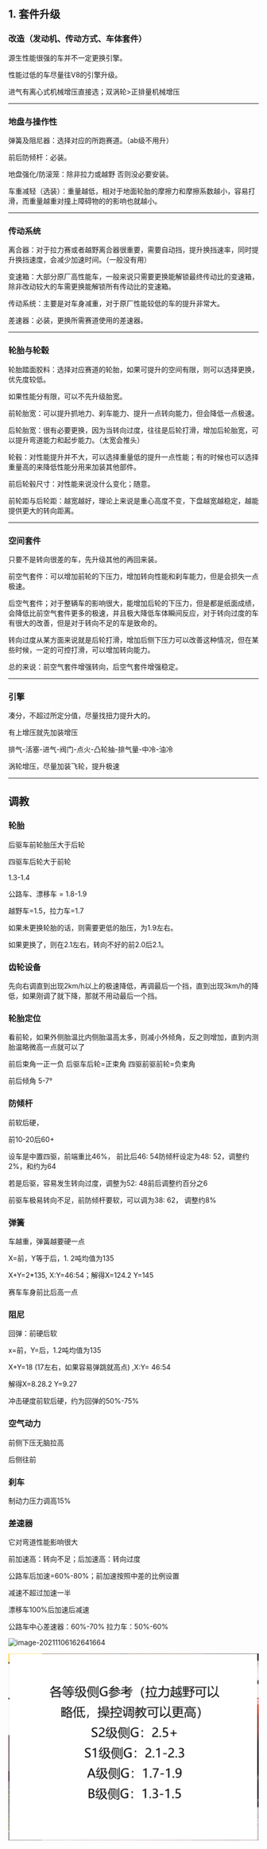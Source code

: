 

## 1. 套件升级

### 改造（发动机、传动方式、车体套件）



源生性能很强的车并不一定更换引擎。

性能过低的车尽量往V8的引擎升级。



进气有离心式机械增压直接选；双涡轮>正排量机械增压



---

### 地盘与操作性

弹簧及阻尼器：选择对应的所跑赛道。（ab级不用升）

前后防倾杆：必装。

地盘强化/防滚笼：除非拉力或越野 否则没必要安装。

车重减轻（选装）：重量越低，相对于地面轮胎的摩擦力和摩擦系数越小，容易打滑，而重量越重对撞上障碍物的的影响也就越小。



---

### 传动系统

离合器：对于拉力赛或者越野离合器很重要，需要自动挡，提升换挡速率，同时提升换挡速度，会减少加速时间。（一般没有用）

变速箱：大部分原厂高性能车，一般来说只需要更换能解锁最终传动比的变速箱，除非改动较大的车需更换能解锁所有传动比的变速箱。

传动系统：主要是对车身减重，对于原厂性能较低的车的提升非常大。

差速器：必装，更换所需赛道使用的差速器。

---

### 轮胎与轮毂

轮胎踏面胶料：选择对应赛道的轮胎，如果可提升的空间有限，则可以选择更换，优先度较低。

如果性能分有限，可以不先升级胎宽。

前轮胎宽：可以提升抓地力、刹车能力、提升一点转向能力，但会降低一点极速。

后轮胎宽：很有必要更换，因为当转向过度，往往是后轮打滑，增加后轮胎宽，可以提升弯道能力和起步能力。（太宽会推头）

轮毂：对性能提升并不大，可以选择重量低的提升一点性能；有的时候也可以选择重量高的来降低性能分用来加装其他部件。

前后轮毂尺寸：对性能来说没什么变化；随意。

前轮距与后轮距：越宽越好，理论上来说是重心高度不变，下盘越宽越稳定，越能提供更大的转向距离。

---

### 空间套件

只要不是转向很差的车，先升级其他的再回来装。

前空气套件：可以增加前轮的下压力，增加转向性能和刹车能力，但是会损失一点极速。

后空气套件；对于整辆车的影响很大，能增加后轮的下压力，但是都是纸面成绩，会降低比前空气套件更多的极速，并且极大降低车体瞬间反应，对于转向过度的车有很大的改善，但是对于转向不足的车是致命的。

转向过度从某方面来说就是后轮打滑，增加后侧下压力可以改善这种情况，但在某些时候，一定的可控打滑，可以增加转向能力。

总的来说：前空气套件增强转向，后空气套件增强稳定。

---

### 引擎

凑分，不超过所定分值，尽量找扭力提升大的。

有上增压就先加装增压

排气-活塞-进气-阀门-点火-凸轮抽-排气量-中冷-油冷

涡轮增压，尽量加装飞轮，提升极速

---

## 调教

### 轮胎

后驱车前轮胎压大于后轮

四驱车后轮大于前轮



1.3-1.4



公路车、漂移车 = 1.8-1.9

越野车=1.5，拉力车=1.7

如果未更换轮胎的话，则需要更低的胎压，为1.9左右。

如果更换了，则在2.1左右，转向不好的前2.0后2.1。



### 齿轮设备

先向右调直到出现2km/h以上的极速降低，再调最后一个挡，直到出现3km/h的降低，如果刚调了就下降，那就不用动最后一个挡。

### 轮胎定位

看前轮，如果外侧胎温比内侧胎温高太多，则减小外倾角，反之则增加，直到内测胎温略微高一点就可以了



前后束角一正一负        后驱车后轮=正束角  四驱前驱前轮=负束角

前后倾角 5-7°



### 防倾杆

前软后硬，



前10-20后60+



设车是中置四驱，前端重比46%， 前比后46: 54防倾杆设定为48: 52，调整约2%，和约为64

若是后驱，容易发生转向过度，调整为52: 48前后调整约百分之6

前驱车极易转向不足，前防倾杆要软，可以调为38: 62， 调整约8%

### 弹簧

车越重，弹簧越要硬一点

X=前，Y等于后，1. 2吨均值为135

X+Y=2*135, X:Y=46:54；解得X=124.2 Y=145

赛车车身前比后高一点

### 阻尼

回弹：前硬后软

x=前，Y=后，1.2吨均值为135

X+Y=18 (17左右，如果容易弹跳就高点) ,X:Y= 46:54

解得X=8.28.2 Y=9.27

冲击硬度前软后硬，约为回弹的50%-75%

### 空气动力

前侧下压无脑拉高

后侧往前

### 刹车

制动力压力调高15%

### 差速器

它对弯道性能影响很大

前加速高：转向不足；后加速高：转向过度

公路车后加速=60%-80%；前加速按照中差的比例设置

减速不超过加速一半



漂移车100%后加速后减速

公路车中心差速器：60%-70% 拉力车：50%-60%

![image-20211106162641664](C:\Users\13282\OneDrive\MarkDown\fz调教\img\image-20211106162641664.png)

![image-20220325161157881](指南.assets/image-20220325161157881.png)
